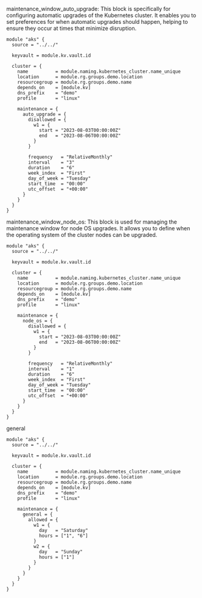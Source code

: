 maintenance_window_auto_upgrade: This block is specifically for configuring automatic upgrades of the Kubernetes cluster. It enables you to set preferences for when automatic upgrades should happen, helping to ensure they occur at times that minimize disruption.

```hcl
module "aks" {
  source = "../../"

  keyvault = module.kv.vault.id

  cluster = {
    name          = module.naming.kubernetes_cluster.name_unique
    location      = module.rg.groups.demo.location
    resourcegroup = module.rg.groups.demo.name
    depends_on    = [module.kv]
    dns_prefix    = "demo"
    profile       = "linux"

    maintenance = {
      auto_upgrade = {
        disallowed = {
          w1 = {
            start = "2023-08-03T00:00:00Z"
            end   = "2023-08-06T00:00:00Z"
          }
        }

        frequency   = "RelativeMonthly"
        interval    = "3"
        duration    = "6"
        week_index  = "First"
        day_of_week = "Tuesday"
        start_time  = "00:00"
        utc_offset  = "+00:00"
      }
    }
  }
}
```
maintenance_window_node_os: This block is used for managing the maintenance window for node OS upgrades. It allows you to define when the operating system of the cluster nodes can be upgraded.

```hcl
module "aks" {
  source = "../../"

  keyvault = module.kv.vault.id

  cluster = {
    name          = module.naming.kubernetes_cluster.name_unique
    location      = module.rg.groups.demo.location
    resourcegroup = module.rg.groups.demo.name
    depends_on    = [module.kv]
    dns_prefix    = "demo"
    profile       = "linux"

    maintenance = {
      node_os = {
        disallowed = {
          w1 = {
            start = "2023-08-03T00:00:00Z"
            end   = "2023-08-06T00:00:00Z"
          }
        }

        frequency   = "RelativeMonthly"
        interval    = "1"
        duration    = "6"
        week_index  = "First"
        day_of_week = "Tuesday"
        start_time  = "00:00"
        utc_offset  = "+00:00"
      }
    }
  }
}
```

general

```hcl
module "aks" {
  source = "../../"

  keyvault = module.kv.vault.id

  cluster = {
    name          = module.naming.kubernetes_cluster.name_unique
    location      = module.rg.groups.demo.location
    resourcegroup = module.rg.groups.demo.name
    depends_on    = [module.kv]
    dns_prefix    = "demo"
    profile       = "linux"

    maintenance = {
      general = {
        allowed = {
          w1 = {
            day   = "Saturday"
            hours = ["1", "6"]
          }
          w2 = {
            day   = "Sunday"
            hours = ["1"]
          }
        }
      }
    }
  }
}
```
